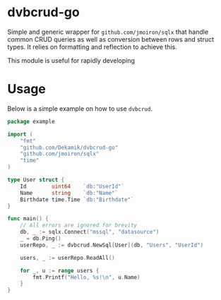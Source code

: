 # dvbcrud-go

Simple and generic wrapper for `github.com/jmoiron/sqlx` that handle common CRUD queries as well as conversion between 
rows and struct types. It relies on formatting and reflection to achieve this.

This module is useful for rapidly developing 

# Usage

Below is a simple example on how to use `dvbcrud`. 

```go
package example

import (
    "fmt"
    "github.com/Dekamik/dvbcrud-go"
    "github.com/jmoiron/sqlx"
    "time"
)

type User struct {
    Id        uint64    `db:"UserId"`
    Name      string    `db:"Name"`
    Birthdate time.Time `db:"Birthdate"`
}

func main() {
    // All errors are ignored for brevity
    db, _ := sqlx.Connect("mssql", "datasource")
    _ = db.Ping()
    userRepo, _ := dvbcrud.NewSql[User](db, "Users", "UserId")

    users, _ := userRepo.ReadAll()

    for _, u := range users {
        fmt.Printf("Hello, %s!\n", u.Name)
    }
}
```
